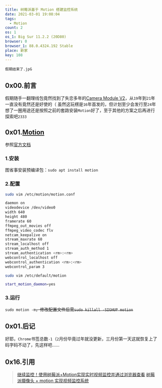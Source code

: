 ```yaml
---
title: 树莓派基于 Motion 搭建监控系统
date: 2021-03-01 19:08:04
tags:
  - Motion
count: 2
os: 1
os_1: Big Sur 11.2.2 (20D80)
browser: 0
browser_1: 88.0.4324.192 Stable
place: 新家
key: 108
---
```

    假期结束了.jpG
<!-- more -->
## 0x00.前言
假期随手一翻理线包竟然找到了失恋多年的[Camera Module V2](https://www.raspberrypi.org/products/camera-module-v2/)，从`19`年到`21`年一直没有竟然还是好使的（
虽然这玩楞是`16`年首发的，但计划至少会发行至`24`年
想了一圈用途还是按照之前的套路安装`Motion`好了，至于其他的方案之后再进行探索吧`2333`

## 0x01.[Motion](https://github.com/Motion-Project/motion)
参照[官方文档](https://motion-project.github.io/)
### 1.安装
图省事安装预编译包：`sudo apt install motion`
### 2.配置
``` bash
sudo vim /etc/motion/motion.conf

daemon on
videodevice /dev/video0
width 640
height 480
framerate 60
ffmpeg_out_movies off
ffmpeg_video_codec flv
netcam_keepalive on
stream_maxrate 60
stream_localhost off
stream_auth_method 1
stream_authentication <rm>:<rm>
webcontrol_localhost off
webcontrol_authentication <rm>:<rm>
webcontrol_param 3
```
``` bash
sudo vim /etc/default/motion

start_motion_daemon=yes
```
### 3.运行
`sudo motion -m`~~，修改配置文件后需`sudo killall -SIGHUP motion`~~

## 0x01.后记
好耶，`Chrome`书签总数`-1`（`2`月份毕竟过年就没更新，三月份第一天这就恢复上了
码字码不动了，先这样吧……

## 0x16.引用
> [继续监控！使用树莓派+Motion实现实时视频监控并通过浏览器查看](https://web.archive.org/web/20210301111736/https://kenvix.com/post/rpi-monitor-2/)
[树莓派摄像头 + motion 实现视频监控系统](https://web.archive.org/web/20210301113652/https://bun.plus/posts/monitoring-with-raspberry-pi-and-motion)
